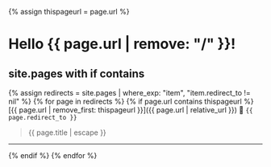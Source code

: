 ---
---
{% assign thispageurl = page.url %}

# Hello {{ page.url | remove: "/" }}!

## site.pages with if contains

{% assign redirects = site.pages | where_exp: "item", "item.redirect_to != nil" %}
{% for page in redirects %}
{% if page.url contains thispageurl %}
  [{{ page.url | remove_first: thispageurl }}]({{ page.url | relative_url }}) 🔀 `{{ page.redirect_to }}`
  > {{ page.title | escape }}
  ---
{% endif %}
{% endfor %}
